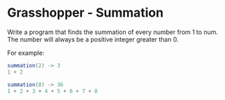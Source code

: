 # Grasshopper - Summation

Write a program that finds the summation of every number from 1 to num. The number will always be a positive integer greater than 0.

For example:
```java
summation(2) -> 3
1 + 2

summation(8) -> 36
1 + 2 + 3 + 4 + 5 + 6 + 7 + 8
```
